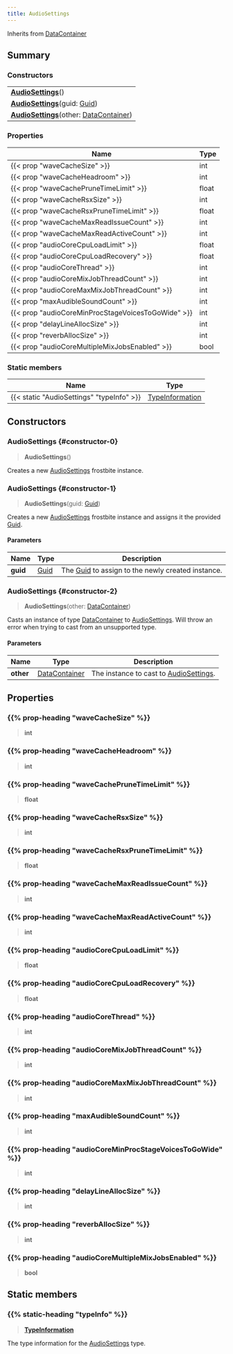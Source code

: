 ```yaml
---
title: AudioSettings
---
```


Inherits from [DataContainer](/vext/ref/shared/type/datacontainer)

## Summary

### Constructors

|  |
| --- |
| **[AudioSettings](#constructor-0)**() |
| **[AudioSettings](#constructor-1)**(guid: [Guid](/vext/ref/shared/type/guid)) |
| **[AudioSettings](#constructor-2)**(other: [DataContainer](/vext/ref/shared/type/datacontainer)) |

### Properties

| Name | Type |
| ---- | ---- |
| {{< prop "waveCacheSize" >}} | int |
| {{< prop "waveCacheHeadroom" >}} | int |
| {{< prop "waveCachePruneTimeLimit" >}} | float |
| {{< prop "waveCacheRsxSize" >}} | int |
| {{< prop "waveCacheRsxPruneTimeLimit" >}} | float |
| {{< prop "waveCacheMaxReadIssueCount" >}} | int |
| {{< prop "waveCacheMaxReadActiveCount" >}} | int |
| {{< prop "audioCoreCpuLoadLimit" >}} | float |
| {{< prop "audioCoreCpuLoadRecovery" >}} | float |
| {{< prop "audioCoreThread" >}} | int |
| {{< prop "audioCoreMixJobThreadCount" >}} | int |
| {{< prop "audioCoreMaxMixJobThreadCount" >}} | int |
| {{< prop "maxAudibleSoundCount" >}} | int |
| {{< prop "audioCoreMinProcStageVoicesToGoWide" >}} | int |
| {{< prop "delayLineAllocSize" >}} | int |
| {{< prop "reverbAllocSize" >}} | int |
| {{< prop "audioCoreMultipleMixJobsEnabled" >}} | bool |

### Static members

| Name | Type |
| ---- | ---- |
| {{< static "AudioSettings" "typeInfo" >}} | [TypeInformation](/vext/ref/shared/type/typeinformation) |

## Constructors

### AudioSettings {#constructor-0}

> **AudioSettings**()

Creates a new [AudioSettings](/vext/ref/fb/audiosettings) frostbite instance.

### AudioSettings {#constructor-1}

> **AudioSettings**(guid: [Guid](/vext/ref/shared/type/guid))

Creates a new [AudioSettings](/vext/ref/fb/audiosettings) frostbite instance and assigns it the provided [Guid](/vext/ref/shared/type/guid).

#### Parameters

| Name | Type | Description |
| ---- | ---- | ----------- |
| **guid** | [Guid](/vext/ref/shared/type/guid) | The [Guid](/vext/ref/shared/type/guid) to assign to the newly created instance. |

### AudioSettings {#constructor-2}

> **AudioSettings**(other: [DataContainer](/vext/ref/shared/type/datacontainer))

Casts an instance of type [DataContainer](/vext/ref/shared/type/datacontainer) to [AudioSettings](/vext/ref/fb/audiosettings). Will throw an error when trying to cast from an unsupported type.

#### Parameters

| Name | Type | Description |
| ---- | ---- | ----------- |
| **other** | [DataContainer](/vext/ref/shared/type/datacontainer) | The instance to cast to [AudioSettings](/vext/ref/fb/audiosettings). |

## Properties

### {{% prop-heading "waveCacheSize" %}}

> **int**

### {{% prop-heading "waveCacheHeadroom" %}}

> **int**

### {{% prop-heading "waveCachePruneTimeLimit" %}}

> **float**

### {{% prop-heading "waveCacheRsxSize" %}}

> **int**

### {{% prop-heading "waveCacheRsxPruneTimeLimit" %}}

> **float**

### {{% prop-heading "waveCacheMaxReadIssueCount" %}}

> **int**

### {{% prop-heading "waveCacheMaxReadActiveCount" %}}

> **int**

### {{% prop-heading "audioCoreCpuLoadLimit" %}}

> **float**

### {{% prop-heading "audioCoreCpuLoadRecovery" %}}

> **float**

### {{% prop-heading "audioCoreThread" %}}

> **int**

### {{% prop-heading "audioCoreMixJobThreadCount" %}}

> **int**

### {{% prop-heading "audioCoreMaxMixJobThreadCount" %}}

> **int**

### {{% prop-heading "maxAudibleSoundCount" %}}

> **int**

### {{% prop-heading "audioCoreMinProcStageVoicesToGoWide" %}}

> **int**

### {{% prop-heading "delayLineAllocSize" %}}

> **int**

### {{% prop-heading "reverbAllocSize" %}}

> **int**

### {{% prop-heading "audioCoreMultipleMixJobsEnabled" %}}

> **bool**

## Static members

### {{% static-heading "typeInfo" %}}

> **[TypeInformation](/vext/ref/shared/type/typeinformation)**

The type information for the [AudioSettings](/vext/ref/fb/audiosettings) type.

